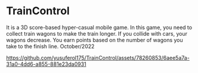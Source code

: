 # TrainControl
 It is a 3D score-based hyper-casual mobile game. In this game, you need to collect train wagons to make the train longer. If you collide with cars, your wagons decrease. You earn points based on the number of wagons you take to the finish line. October/2022
 
 

https://github.com/yusuferol175/TrainControl/assets/78260853/6aee5a7a-31a0-4dd6-a855-881e23da0931


